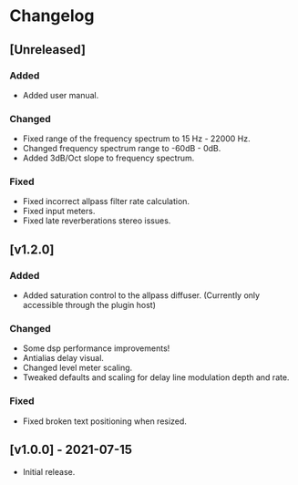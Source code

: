 # Changelog

## [Unreleased]
### Added
* Added user manual.

### Changed
* Fixed range of the frequency spectrum to 15 Hz - 22000 Hz.
* Changed frequency spectrum range to -60dB - 0dB.
* Added 3dB/Oct slope to frequency spectrum.

### Fixed
* Fixed incorrect allpass filter rate calculation.
* Fixed input meters.
* Fixed late reverberations stereo issues.

## [v1.2.0]
### Added
* Added saturation control to the allpass diffuser. (Currently only accessible through the plugin host)

### Changed
* Some dsp performance improvements!
* Antialias delay visual.
* Changed level meter scaling.
* Tweaked defaults and scaling for delay line modulation depth and rate.

### Fixed
* Fixed broken text positioning when resized.

## [v1.0.0] - 2021-07-15
* Initial release.
